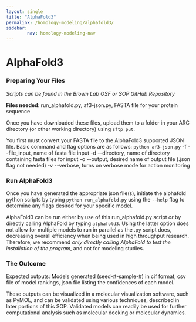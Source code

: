 ```yaml
---
layout: single
title: "AlphaFold3"
permalink: /homology-modeling/alphafold3/
sidebar:
        nav: homology-modeling-nav
---
```


# AlphaFold3

### Preparing Your Files

*Scripts can be found in the Brown Lab OSF or SOP GitHub Repository*

**Files needed**: run_alphafold.py, af3-json.py, FASTA file for your protein sequence

Once you have downloaded these files, upload them to a folder in your ARC directory (or other working directory) using `sftp put`.

You first must convert your FASTA file to the AlphaFold3 supported JSON file. 
Basic command and flag options are as follows:
        `python af3-json.py`
        -f --file_input, name of fasta file input
        -d --directory, name of directory containing fasta files for input
        -o --output, desired name of output file (.json flag not needed)
        -v --verbose, turns on verbose mode for action monitoring

### Run AlphaFold3

Once you have generated the appropriate json file(s), initiate the alphafold python scripts by typing `python run_alphafold.py` using the `--help` flag to determine any flags desired for your specific model.

AlphaFold3 can be run either by use of this run_alphafold.py script *or* by directly calling AlphaFold by typing `alphafold3`. Using the latter option does not allow for multiple models to run in parallel as the .py script does, decreasing overall efficiency when being used in high throughput research. Therefore, we recommend *only directly calling AlphaFold to test the installation of the program*, and not for modeling studies.

### The Outcome

Expected outputs: Models generated (seed-#-sample-#) in cif format, csv file of model rankings, json file listing the confidences of each model.

These outputs can be visualized in a molecular visualization software, such as PyMOL, and can be validated using various techniques, described in later portions of this SOP. Validated models can readily be used for further computational analysis such as molecular docking or molecular dynamics.
